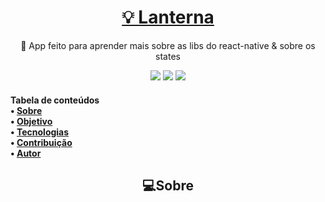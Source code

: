 <h1 align="center">
    <a href="https://github.com/devshadows/app-lanterna">💡 Lanterna</a>
</h1>
<p align="center">🚀 App feito para aprender mais sobre as libs do react-native & sobre os states </p>
<p align="center">
<img src="https://img.shields.io/badge/react--native-0.63.4-blue"> <img src= "https://img.shields.io/badge/react--native--torch-1.2.0-green"> <img src="https://img.shields.io/badge/license-MIT-green">
</p>
<h4>
    Tabela de conteúdos <br>
 • <a href="#sobre">Sobre</a> <br>
 • <a href="#objetivo">Objetivo</a>  <br>
 • <a href="#tecnologias">Tecnologias</a>  <br> 
 • <a href="#contribuicao">Contribuição</a>  <br>
 • <a href="#autor">Autor</a>  <br>
</h4>

<h2 name="sobre" align="center">
    💻Sobre
 </h2>
